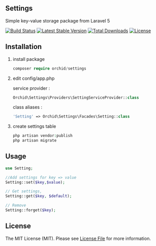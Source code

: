 ## Settings
Simple key-value storage package from Laravel 5

[![Build Status](https://travis-ci.org/TheOrchid/Settings.svg?branch=master)](https://travis-ci.org/TheOrchid/Settings)
[![Latest Stable Version](https://poser.pugx.org/orchid/settings/v/stable)](https://packagist.org/packages/orchid/settings)
[![Total Downloads](https://poser.pugx.org/orchid/settings/downloads)](https://packagist.org/packages/orchid/settings)
[![License](https://poser.pugx.org/orchid/settings/license)](https://packagist.org/packages/orchid/settings)



## Installation

1. install package

	```php
    composer require orchid/settings
	```

1. edit config/app.php

	service provider :

	```php
	Orchid\Settings\Providers\SettingServiceProvider::class
	```

    class aliases :

	```php
	'Setting' => Orchid\Settings\Facades\Setting::class
	```

1. create settings table

	```php
	php artisan vendor:publish
	php artisan migrate
	```

## Usage

```php
use Setting;

//Add settings for key => value
Setting::set($key,$value);

// Get settings,
Setting::get($key, $default);

// Remove 
Setting::forget($key);
```
## License

The MIT License (MIT). Please see [License File](LICENSE.md) for more information.
